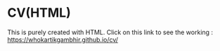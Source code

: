 # CV(HTML)
This is purely created with HTML.
Click on this link to see the working : https://whokartikgambhir.github.io/cv/
